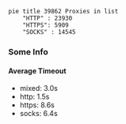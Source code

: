
```mermaid
pie title 39862 Proxies in list
    "HTTP" : 23930
    "HTTPS": 5909
    "SOCKS" : 14545
```

### Some Info
#### Average Timeout

- mixed: 3.0s
- http: 1.5s
- https: 8.6s
- socks: 6.4s